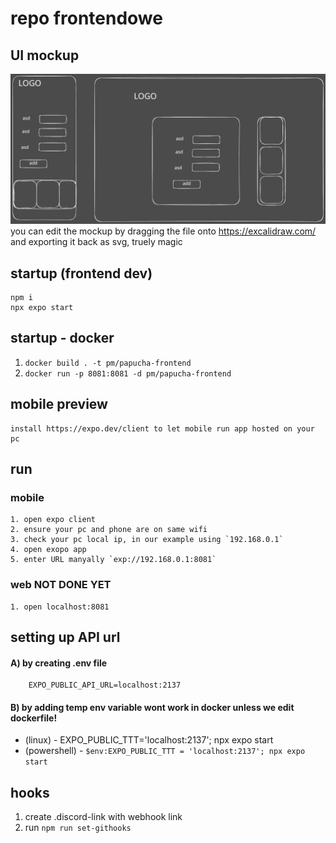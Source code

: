 # repo frontendowe


## UI mockup
![Alt text](mockups/ui_mockup.excalidraw.svg?raw=true "Title")
you can edit the mockup by dragging the file onto https://excalidraw.com/ and exporting it back as svg, truely magic

## startup (frontend dev)
```
npm i
npx expo start
```

## startup - docker
1. `docker build . -t pm/papucha-frontend`
2. `docker run -p 8081:8081 -d pm/papucha-frontend`

## mobile preview
    install https://expo.dev/client to let mobile run app hosted on your pc

## run
### mobile
    1. open expo client
    2. ensure your pc and phone are on same wifi
    3. check your pc local ip, in our example using `192.168.0.1`
    4. open exopo app
    5. enter URL manyally `exp://192.168.0.1:8081`

### web **NOT DONE YET**
    1. open localhost:8081

## setting up API url
#### A) by creating .env file

```
    EXPO_PUBLIC_API_URL=localhost:2137
```

#### B) by adding temp env variable **wont work in docker unless we edit dockerfile!**
- (linux) - EXPO_PUBLIC_TTT='localhost:2137'; npx expo start
- (powershell) - `$env:EXPO_PUBLIC_TTT = 'localhost:2137'; npx expo start`

## hooks
1. create .discord-link with webhook link
2. run `npm run set-githooks`
